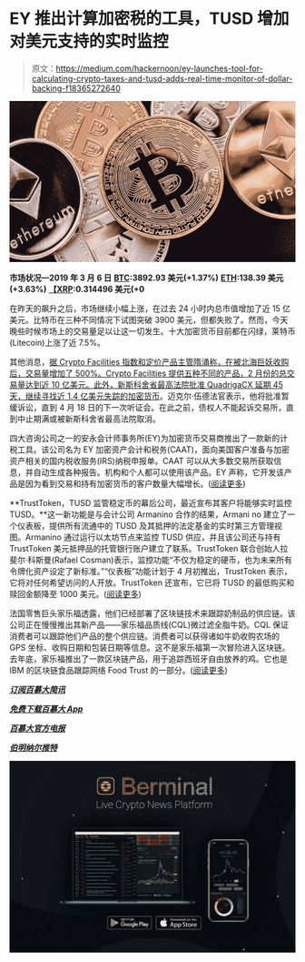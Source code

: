 # EY 推出计算加密税的工具，TUSD 增加对美元支持的实时监控

> 原文：<https://medium.com/hackernoon/ey-launches-tool-for-calculating-crypto-taxes-and-tusd-adds-real-time-monitor-of-dollar-backing-f18365272640>

![](img/ce8a0a986014e7694f59e7a45876dfd6.png)

**市场状况—2019 年 3 月 6 日** [**BTC**](https://berminal.com/coins/Bitcoin-BTC)**:3892.93 美元(+1.37%)** [**ETH**](https://berminal.com/coins/Ethereum-ETH)**:138.39 美元(+3.63%)** [**【XRP**](https://berminal.com/coins/XRP-XRP)**:0.314496 美元(+0**

在昨天的飙升之后，市场继续小幅上涨，在过去 24 小时内总市值增加了近 15 亿美元。比特币在三种不同情况下试图突破 3900 美元，但都失败了。然而，今天晚些时候市场上的交易量足以让这一切发生。十大加密货币目前都在闪绿，莱特币(Litecoin)上涨了近 7.5%。

其他消息，[据 Crypto Facilities 指数和定价产品主管隋涌称，在被北海巨妖收购后，交易量增加了 500%。Crypto Facilities 提供五种不同的产品，2 月份的总交易量达到近 10 亿美元。此外，](https://berminal.com/news/190468/Futures-Trading-On-Crypto-Facilities-Surged-500-After-Kraken-Acquisition)[新斯科舍省最高法院批准 QuadrigaCX 延期 45 天，继续寻找近 1.4 亿美元失踪的加密货币](https://berminal.com/news/190626/Court-Grants-QuadrigaCX-a-45Day-Extension-as-the-Search-for-Missing-Digital-Assets-Continues)。迈克尔·伍德法官表示，他将批准暂缓诉讼，直到 4 月 18 日的下一次听证会。在此之前，债权人不能起诉交易所，直到中止期满或被新斯科舍省最高法院取消。

四大咨询公司之一的安永会计师事务所(EY)为加密货币交易商推出了一款新的计税工具。该公司名为 EY 加密资产会计和税务(CAAT)，面向美国客户准备与加密资产相关的国内税收服务(IRS)纳税申报单。CAAT 可以从大多数交易所获取信息，并自动生成各种报告。机构和个人都可以使用该产品。EY 声称，它开发该产品是因为看到交易和持有加密货币的客户数量大幅增长。([阅读更多](https://berminal.com/news/190400/BigFour-Firm-EY-Is-Launching-A-New-Tool-To-Calculate-Crypto-Taxes))

**TrustToken，TUSD 监管稳定币的幕后公司，最近宣布其客户将能够实时监控 TUSD。**这一新功能是与会计公司 Armanino 合作的结果，Armani no 建立了一个仪表板，提供所有流通中的 TUSD 及其抵押的法定基金的实时第三方管理视图。Armanino 通过运行以太坊节点来监控 TUSD 供应，并且该公司还与持有 TrustToken 美元抵押品的托管银行账户建立了联系。TrustToken 联合创始人拉斐尔·科斯曼(Rafael Cosman)表示，监控功能“不仅为稳定的硬币，也为未来所有令牌化资产设定了新标准。”“仪表板”功能计划于 4 月初推出，TrustToken 表示，它将对任何希望访问的人开放。TrustToken 还宣布，它已将 TUSD 的最低购买和赎回金额降至 1000 美元。([阅读更多](https://berminal.com/news/190576/TrueUSD-Stablecoin-will-Add-Real-Time-Monitoring-of-Dollar-Backing))

法国零售巨头家乐福透露，他们已经部署了区块链技术来跟踪奶制品的供应链。该公司正在慢慢推出其新产品——家乐福品质线(CQL)微过滤全脂牛奶。CQL 保证消费者可以跟踪他们产品的整个供应链。消费者可以获得诸如牛奶收购农场的 GPS 坐标、收购日期和包装日期等信息。这不是家乐福第一次冒险进入区块链。去年底，家乐福推出了一款区块链产品，用于追踪西班牙自由放养的鸡。它也是 IBM 的区块链食品跟踪网络 Food Trust 的一部分。([阅读更多](https://berminal.com/news/190483/French-Retail-Giant-Carrefour-Is-Using-Blockchain-To-Track-Milk))

[***订阅百慕大简讯***](https://visitor.r20.constantcontact.com/d.jsp?llr=myyhdl6ab&p=oi&m=1131022639884&sit=9ar6aztmb&f=776989ec-8460-43a4-b86a-bcf8f2f1bca7)

[***免费下载百慕大 App***](https://berminal.app.link/medium-post)

[](http://Berminal.com)

*[***百慕大官方电报***](https://t.me/berminal)*

*[***伯明纳尔推特***](https://twitter.com/berminalapp)*

*![](img/136b7ec5403337c64994a5e27891d97b.png)*